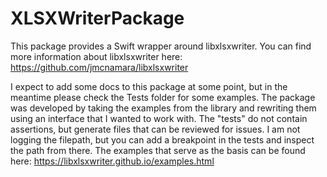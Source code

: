 # XLSXWriterPackage

This package provides a Swift wrapper around libxlsxwriter. You can find more information about libxlsxwriter here:
https://github.com/jmcnamara/libxlsxwriter

I expect to add some docs to this package at some point, but in the meantime please check the Tests folder for some examples. The package was developed by taking the examples from the library and rewriting them using an interface that I wanted to work with. The "tests" do not contain assertions, but generate files that can be reviewed for issues. I am not logging the filepath, but you can add a breakpoint in the tests and inspect the path from there. The examples that serve as the basis can be found here:
https://libxlsxwriter.github.io/examples.html
